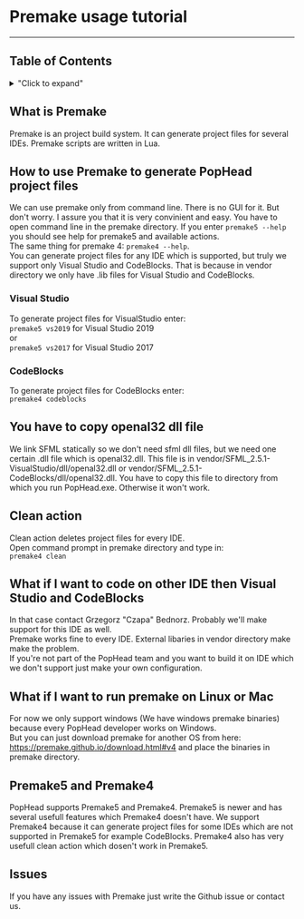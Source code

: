 # Premake usage tutorial
-------------------------------------------------------

## Table of Contents
<details>
<summary>"Click to expand"</summary>
  
- [What is Premake](#what-is-premake)
- [How to use Premake to generate PopHead project files?](#how-to-use-premake-to-generate-pophead-project-files)
    * [Visual Studio](#visual-studio)
    * [CodeBlocks](#codeblocks)
- [You have to copy openal32.dll](#you-have-to-copy-openal32-dll-file)
- [Clean action](#clean-action)
- [What if I want to code on other IDE then Visual Studio and CodeBlocks?](#what-if-i-want-to-code-on-other-ide-then-visual-studio-and-codeblocks)
- [What if I want to run premake on Linux or Mac?](#what-if-i-want-to-run-premake-on-linux-or-mac)
- [Premake5 and Premake4](#premake5-and-premake4)
- [Issues](#issues)

</details>

## What is Premake
Premake is an project build system. It can generate project files for several IDEs. Premake scripts are written in Lua.

## How to use Premake to generate PopHead project files
We can use premake only from command line. There is no GUI for it. But don't worry. I assure you that it is very convinient and easy.
You have to open command line in the premake directory.
If you enter `premake5 --help` you should see help for premake5 and available actions. <br/>
The same thing for premake 4: `premake4 --help`. <br/>
You can generate project files for any IDE which is supported, but truly we support only Visual Studio and CodeBlocks.
That is because in vendor directory we only have .lib files for Visual Studio and CodeBlocks.

### Visual Studio
To generate project files for VisualStudio enter: <br/>
`premake5 vs2019` for Visual Studio 2019 <br/>
or <br/>
`premake5 vs2017` for Visual Studio 2017 <br/>

### CodeBlocks
To generate project files for CodeBlocks enter: <br/>
`premake4 codeblocks` <br/>

## You have to copy openal32 dll file
We link SFML statically so we don't need sfml dll files, but we need one certain .dll file which is openal32.dll.
This file is in vendor/SFML_2.5.1-VisualStudio/dll/openal32.dll or vendor/SFML_2.5.1-CodeBlocks/dll/openal32.dll.
You have to copy this file to directory from which you run PopHead.exe. Otherwise it won't work.

## Clean action
Clean action deletes project files for every IDE. <br/>
Open command prompt in premake directory and type in: <br/>
`premake4 clean`

## What if I want to code on other IDE then Visual Studio and CodeBlocks
In that case contact Grzegorz "Czapa" Bednorz. Probably we'll make support for this IDE as well. <br/>
Premake works fine to every IDE. External libaries in vendor directory make make the problem. <br/>
If you're not part of the PopHead team and you want to build it on IDE which we don't support just make your own configuration.

## What if I want to run premake on Linux or Mac
For now we only support windows (We have windows premake binaries) because every PopHead developer works on Windows. <br/>
But you can just download premake for another OS from here: https://premake.github.io/download.html#v4 and place the binaries
in premake directory.

## Premake5 and Premake4
PopHead supports Premake5 and Premake4. Premake5 is newer and has several usefull features which Premake4 doesn't have.
We support Premake4 because it can generate project files for some IDEs which are not supported in Premake5 for example CodeBlocks.
Premake4 also has very usefull clean action which dosen't work in Premake5.

## Issues
If you have any issues with Premake just write the Github issue or contact us.
